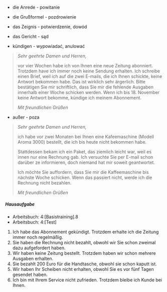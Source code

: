 * die Anrede - powitanie
* die Grußformel - pozdrowienie

* das Zeignis - potwierdzenie, dowód
* das Gericht - sąd
* kündigen - wypowiadać, anulować

>	_Sehr geehrte Damen und Herren,_
>
>	vor vier Wochen habe ich von Ihnen eine neue Zeitung abonniert. Trotzdem have ich immer noch keine Sendung erhalten. Ich schreibe einen Brief, weil ich auf die zwei E-mails, die ich Ihnen schickte, keine Antwort bekommen habe. Das ist wirklich sehr ärgerlich. Bitte bestätigen Sie mir schriftlich, dass Sie mir die fehlende Ausgaben innerhalb einer Woche schicken werden. Wenn ich bis 18. November keine Antwort bekomme, kündige ich meinem Abonnement.
>
>	_Mit freundlichen Grüßen_

* außer - poza

>	_Sehr geehrte Damen und Herren,_
>
>	ich habe vor zwei Monaten bei Ihnen eine Kafeemaschine (Modell Aroma 3000) bestellt, die ich bis heute nicht bekommen habe.
>
>	Stattdessen bekam ich ein Paket, das ziemlich leicht war, weil es innen nur eine Rechnung gab. Ich versuchte Sie per E-mail schon darüber ze informieren, doch niemand hat mir soweit geantwortet.
>
>	Ich möchte Sie auffordern, dass Sie mir die Kaffeemaschine bis nächste Woche schicken. Wenn das passiert nicht, werde ich die Rechnung nicht bezahlen.
>
>	_Mit freundlichen Grüßen_

##### Hausaufgabe

* Arbeitsbuch: 4:[Basistraining].8
* Arbeitsbuch: 4:[Test]


1. Ich habe das Abonnement gekündigt. Trotzdem erhalte ich die Zeitung immer noch regelmäßig.
2. Sie haben die Rechnung nicht bezahlt, obwohl wir Sie schon zweimal dazu aufgefordert haben.
3. Wir haben keine Zeitung bestellt. Trotzdem haben wir schon mehrere Ausgaben erhalten.
4. Sie bezahlt 200 Euro für die Handtasche, obwohl sie schon kaputt ist.
5. Wir haben Ihr Scheiben nicht erhalten, obwohl Sie es vor fünf Tagen gesendet haben.
6. Ich bin mit Ihrem Service nicht zufrieden. Trotzdem bleibe ich Kunde bei Ihnen.
